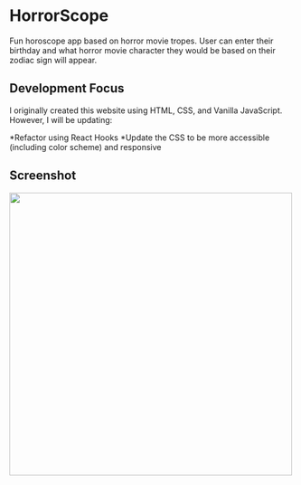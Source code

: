 # HorrorScope

Fun horoscope app based on horror movie tropes. User can enter their birthday and what horror movie character they would be based on their zodiac sign will appear.


## Development Focus

I originally created this website using HTML, CSS, and Vanilla JavaScript. However, I will be updating:

*Refactor using React Hooks
*Update the CSS to be more accessible (including color scheme) and responsive

## Screenshot

<img src="https://user-images.githubusercontent.com/69943959/120826292-e1547a00-c51f-11eb-992a-c0501c6c34c6.png" width="500">
